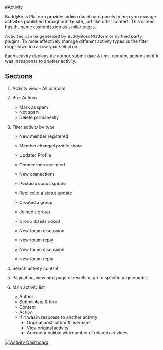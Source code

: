 #Activity

BuddyBoss Platform provides admin dashboard panels to help you manage activities published throughout the site, just like other content. This screen has the same customization as similar pages.

Activities can be generated by BuddyBoss Platform or by third party plugins. To more effectively manage different activity types us the filter drop-down to narrow your selection.

Each activity displays the author, submit date & time, content, action and if it was in response to another activity.

Sections
--------

1.  Activity view - All or Spam
2.  Bulk Actions
    *   Mark as spam
    *   Not spam
    *   Delete permanently
3.  Filter activity by type
    *   New member registered  
        
    *   Member changed profile photo  
        
    *   Updated Profile  
        
    *   Connections accepted  
        
    *   New connections  
        
    *   Posted a status update  
        
    *   Replied to a status update  
        
    *   Created a group  
        
    *   Joined a group  
        
    *   Group details edited  
        
    *   New forum discussion  
        
    *   New forum reply  
        
    *   New forum discussion  
        
    *   New forum reply
4.  Search activity content  
    
5.  Pagination, view next page of results or go to specific page number  
    
6.  Main activity list
    *   Author
    *   Submit date & time
    *   Content
    *   Action
    *   If it was in response to another activity
        *   Original post author & username
        *   View original activity
        *   Comment bubble with number of related activities.

[![Activity Dashboard](https://www.buddyboss.com/resources/wp-content/uploads/2019/03/activitydashboard-1024x520.jpg)](https://www.buddyboss.com/resources/wp-content/uploads/2019/03/activitydashboard.jpg)